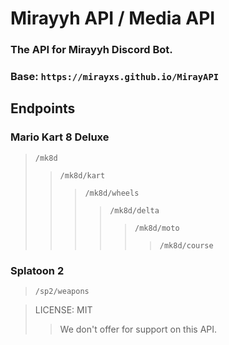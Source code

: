 # Mirayyh API / Media API

### The API for Mirayyh Discord Bot.

### Base: `https://mirayxs.github.io/MirayAPI`

## Endpoints

### Mario Kart 8 Deluxe

> `/mk8d`
>> `/mk8d/kart`
>>> `/mk8d/wheels`
>>>> `/mk8d/delta`
>>>>> `/mk8d/moto`
>>>>>> `/mk8d/course`

### Splatoon 2



> `/sp2/weapons`


> LICENSE: MIT
>> We don't offer for support on this API.
